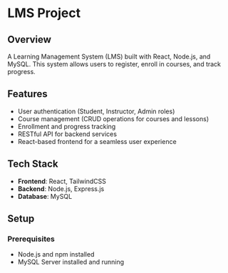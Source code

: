 # LMS Project

## Overview
A Learning Management System (LMS) built with React, Node.js, and MySQL. This system allows users to register, enroll in courses, and track progress.

## Features
- User authentication (Student, Instructor, Admin roles)
- Course management (CRUD operations for courses and lessons)
- Enrollment and progress tracking
- RESTful API for backend services
- React-based frontend for a seamless user experience

## Tech Stack
- **Frontend**: React, TailwindCSS
- **Backend**: Node.js, Express.js
- **Database**: MySQL

## Setup

### Prerequisites
- Node.js and npm installed
- MySQL Server installed and running
